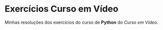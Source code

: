 # Exercícios Curso em Vídeo
 Minhas resoluções dos exercícios do curso de **Python** do *Curso em Vídeo*.
